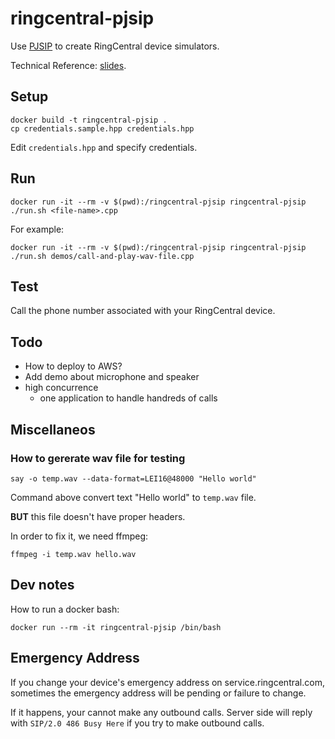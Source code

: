 # ringcentral-pjsip

Use [PJSIP](https://www.pjsip.org/) to create RingCentral device simulators.

Technical Reference: [slides](https://docs.google.com/presentation/d/15KvnbZVB_adSN6xjwlRHh-dsc3HWeVrAkxvBRSLVGPc/edit?usp=sharing).

## Setup

```
docker build -t ringcentral-pjsip .
cp credentials.sample.hpp credentials.hpp
```

Edit `credentials.hpp` and specify credentials.

## Run

```
docker run -it --rm -v $(pwd):/ringcentral-pjsip ringcentral-pjsip ./run.sh <file-name>.cpp
```

For example:

```
docker run -it --rm -v $(pwd):/ringcentral-pjsip ringcentral-pjsip ./run.sh demos/call-and-play-wav-file.cpp
```

## Test

Call the phone number associated with your RingCentral device.

## Todo

- How to deploy to AWS?
- Add demo about microphone and speaker
- high concurrence
  - one application to handle handreds of calls

## Miscellaneos

### How to gererate wav file for testing

```
say -o temp.wav --data-format=LEI16@48000 "Hello world"
```

Command above convert text "Hello world" to `temp.wav` file.

**BUT** this file doesn't have proper headers.

In order to fix it, we need ffmpeg:

```
ffmpeg -i temp.wav hello.wav
```

## Dev notes

How to run a docker bash:

```
docker run --rm -it ringcentral-pjsip /bin/bash
```

## Emergency Address

If you change your device's emergency address on service.ringcentral.com, sometimes the emergency address will be pending or failure to change.

If it happens, your cannot make any outbound calls. Server side will reply with `SIP/2.0 486 Busy Here` if you try to make outbound calls.
